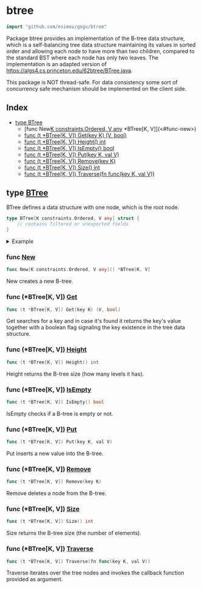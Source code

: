 <!-- Code generated by gomarkdoc. DO NOT EDIT -->

# btree

```go
import "github.com/esimov/gogu/btree"
```

Package btree provides an implementation of the B\-tree data structure, which is a self\-balancing tree data structure maintaining its values in sorted order and allowing each node to have more than two children, compared to the standard BST where each node has only two leaves. The implementation is an adapted version of https://algs4.cs.princeton.edu/62btree/BTree.java.

This package is NOT thread\-safe. For data consistency some sort of concurrency safe mechanism should be implemented on the client side.

## Index

- [type BTree](<#type-btree>)
  - [func New[K constraints.Ordered, V any]() *BTree[K, V]](<#func-new>)
  - [func (t *BTree[K, V]) Get(key K) (V, bool)](<#func-btreek-v-get>)
  - [func (t *BTree[K, V]) Height() int](<#func-btreek-v-height>)
  - [func (t *BTree[K, V]) IsEmpty() bool](<#func-btreek-v-isempty>)
  - [func (t *BTree[K, V]) Put(key K, val V)](<#func-btreek-v-put>)
  - [func (t *BTree[K, V]) Remove(key K)](<#func-btreek-v-remove>)
  - [func (t *BTree[K, V]) Size() int](<#func-btreek-v-size>)
  - [func (t *BTree[K, V]) Traverse(fn func(key K, val V))](<#func-btreek-v-traverse>)


## type [BTree](<https://github.com/esimov/gogu/blob/master/btree/btree.go#L41-L45>)

BTree defines a data structure with one node, which is the root node.

```go
type BTree[K constraints.Ordered, V any] struct {
    // contains filtered or unexported fields
}
```

<details><summary>Example</summary>
<p>

```go
{
	btree := New[int, string]()
	fmt.Println(btree.IsEmpty())

	btree.Put(10, "foo")
	btree.Put(-1, "baz")
	btree.Put(2, "bar")
	btree.Put(-4, "qux")

	fmt.Println(btree.Size())

	tree := []string{}
	btree.Traverse(func(key int, val string) {
		item, _ := btree.Get(key)
		tree = append(tree, item)
	})
	fmt.Println(tree)

}
```

#### Output

```
true
4
[qux baz bar foo]
```

</p>
</details>

### func [New](<https://github.com/esimov/gogu/blob/master/btree/btree.go#L48>)

```go
func New[K constraints.Ordered, V any]() *BTree[K, V]
```

New creates a new B\-tree.

### func \(\*BTree\[K, V\]\) [Get](<https://github.com/esimov/gogu/blob/master/btree/btree.go#L71>)

```go
func (t *BTree[K, V]) Get(key K) (V, bool)
```

Get searches for a key and in case it's found it returns the key's value together with a boolean flag signaling the key existence in the tree data structure.

### func \(\*BTree\[K, V\]\) [Height](<https://github.com/esimov/gogu/blob/master/btree/btree.go#L65>)

```go
func (t *BTree[K, V]) Height() int
```

Height returns the B\-tree size \(how many levels it has\).

### func \(\*BTree\[K, V\]\) [IsEmpty](<https://github.com/esimov/gogu/blob/master/btree/btree.go#L60>)

```go
func (t *BTree[K, V]) IsEmpty() bool
```

IsEmpty checks if a B\-tree is empty or not.

### func \(\*BTree\[K, V\]\) [Put](<https://github.com/esimov/gogu/blob/master/btree/btree.go#L98>)

```go
func (t *BTree[K, V]) Put(key K, val V)
```

Put inserts a new value into the B\-tree.

### func \(\*BTree\[K, V\]\) [Remove](<https://github.com/esimov/gogu/blob/master/btree/btree.go#L180>)

```go
func (t *BTree[K, V]) Remove(key K)
```

Remove deletes a node from the B\-tree.

### func \(\*BTree\[K, V\]\) [Size](<https://github.com/esimov/gogu/blob/master/btree/btree.go#L55>)

```go
func (t *BTree[K, V]) Size() int
```

Size returns the B\-tree size \(the number of elements\).

### func \(\*BTree\[K, V\]\) [Traverse](<https://github.com/esimov/gogu/blob/master/btree/btree.go#L190>)

```go
func (t *BTree[K, V]) Traverse(fn func(key K, val V))
```

Traverse iterates over the tree nodes and invokes the callback function provided as argument.



